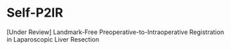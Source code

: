 # Self-P2IR
[Under Review] Landmark-Free Preoperative-to-Intraoperative Registration in Laparoscopic Liver Resection
